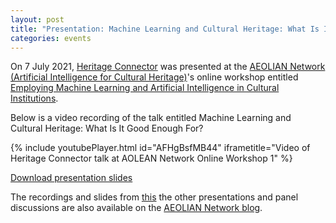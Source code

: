 ```yaml
---
layout: post
title: "Presentation: Machine Learning and Cultural Heritage: What Is It Good Enough For?"
categories: events
---
```


On 7 July 2021, [Heritage Connector](https://www.sciencemuseumgroup.org.uk/project/heritage-connector/) was presented at the [AEOLIAN Network (Artificial Intelligence for Cultural Heritage)](https://www.aeolian-network.net/)'s online workshop entitled [Employing Machine Learning and Artificial Intelligence in Cultural Institutions](https://www.aeolian-network.net/events/workshop-1-employing-machine-learning-and-artificial-intelligence-in-cultural-institutions/).

Below is a video recording of the talk entitled Machine Learning and Cultural Heritage: What Is It Good Enough For? 


{% include youtubePlayer.html id="AFHgBsfMB44" iframetitle="Video of Heritage Connector talk at AOLEAN Network Online Workshop 1" %}

 [Download presentation slides](https://thesciencemuseum.github.io/heritageconnector/post_files/AOLIEAN_Presentation__John_Stack__7_July_2021.pdf)

The recordings and slides from [this](https://www.aeolian-network.net/workshop-1-john-stack-machine-learning-and-cultural-heritage-what-is-it-good-enough-for/) the other presentations and panel discussions are also available on the [AEOLIAN Network blog](https://www.aeolian-network.net/blog/).

